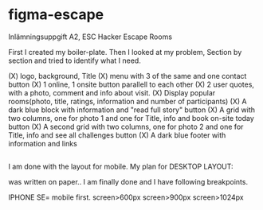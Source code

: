 # figma-escape
Inlämningsuppgift A2, ESC Hacker Escape Rooms

First I created my boiler-plate.
Then I looked at my problem, Section by section and tried to identify what I need. 

(X) logo, background, Title
(X) menu with 3 of the same and one contact button
(X) 1 online, 1 onsite button parallell to each other
(X) 2 user quotes, with a photo, comment and info about visit.
(X) Display popular rooms(photo, title, ratings, information and number of participants)
(X) A dark blue block with information and "read full story" button 
(X) A grid with two columns, one for photo 1 and one for Title, info and book on-site today button
(X) A second grid with two columns, one for photo 2 and one for Title, info and see all challenges button
(X) A dark blue footer with information and links

##
I am done with the layout for mobile. 
My plan for DESKTOP LAYOUT: 

was written on paper.. I am finally done and I have following breakpoints. 

IPHONE SE= mobile first.
screen>600px
screen>900px
screen>1024px

